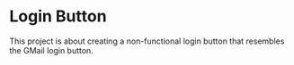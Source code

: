 # Login Button
This project is about creating a non-functional login button that resembles the GMail login button.

